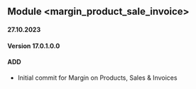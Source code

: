 ## Module <margin_product_sale_invoice>

#### 27.10.2023
#### Version 17.0.1.0.0
#### ADD
- Initial commit for Margin on Products, Sales & Invoices

